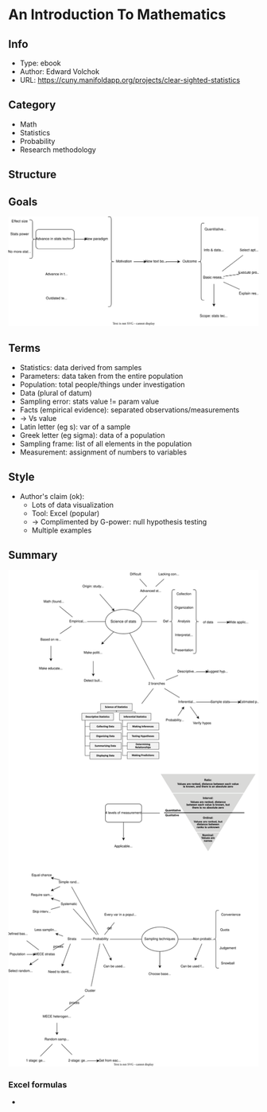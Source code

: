 # An Introduction To Mathematics

## Info
- Type: ebook
- Author: Edward Volchok
- URL: https://cuny.manifoldapp.org/projects/clear-sighted-statistics

## Category
- Math
- Statistics
- Probability
- Research methodology

## Structure


## Goals
<img src="./resources/goal.drawio.svg">

## Terms
- Statistics: data derived from samples
- Parameters: data taken from the entire population
- Population: total people/things under investigation
- Data (plural of datum)
- Sampling error: stats value != param value
- Facts (empirical evidence): separated observations/measurements
- -> Vs value
- Latin letter (eg s): var of a sample
- Greek letter (eg sigma): data of a population
- Sampling frame: list of all elements in the population
- Measurement: assignment of numbers to variables

## Style
- Author's claim (ok):
  - Lots of data visualization
  - Tool: Excel (popular)
  - -> Complimented by G-power: null hypothesis testing
  - Multiple examples

## Summary
<img src="./resources/clear-sighted-statistics.drawio.svg">

### Excel formulas
- 